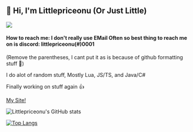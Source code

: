 ## 👋 Hi, I'm Littlepriceonu (Or Just Little)

<a href="https://discord.com/users/526120594929090561" align="center">
      <img src="https://lanyard.cnrad.dev/api/526120594929090561" align="center"/>
</a>

#### How to reach me: I don't really use EMail Often so best thing to reach me on is discord: littlepriceonu(#)0001
(Remove the parentheses, I cant put it as is because of github formatting stuff 🤷)

I do alot of random stuff, Mostly Lua, JS/TS, and Java/C#

Finally working on stuff again 👍

[My Site!](http://littlepriceonu.com/)

![Littlepriceonu's GitHub stats](https://github-readme-stats.vercel.app/api?username=littlepriceonu&show_icons=true&theme=tokyonight)

[![Top Langs](https://github-readme-stats.vercel.app/api/top-langs/?username=littlepriceonu&langs_count=6&theme=tokyonight)](https://github.com/anuraghazra/github-readme-stats)

<!---
littlepriceonu/littlepriceonu is a ✨ special ✨ repository because its `README.md` (this file) appears on your GitHub profile.
You can click the Preview link to take a look at your changes.
--->
